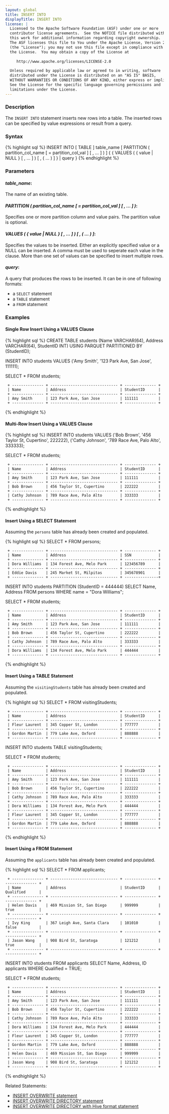 ```yaml
---
layout: global
title: INSERT INTO
displayTitle: INSERT INTO
license: |
  Licensed to the Apache Software Foundation (ASF) under one or more
  contributor license agreements.  See the NOTICE file distributed with
  this work for additional information regarding copyright ownership.
  The ASF licenses this file to You under the Apache License, Version 2.0
  (the "License"); you may not use this file except in compliance with
  the License.  You may obtain a copy of the License at
 
     http://www.apache.org/licenses/LICENSE-2.0
 
  Unless required by applicable law or agreed to in writing, software
  distributed under the License is distributed on an "AS IS" BASIS,
  WITHOUT WARRANTIES OR CONDITIONS OF ANY KIND, either express or implied.
  See the License for the specific language governing permissions and
  limitations under the License.
---
```


### Description

The `INSERT INTO` statement inserts new rows into a table. The inserted rows can be specified by value expressions or result from a query.

### Syntax
{% highlight sql %}
INSERT INTO [ TABLE ] table_name
    [ PARTITION ( partition_col_name [ = partition_col_val ] [ , ... ] ) ]
    { { VALUES ( { value | NULL } [ , ... ] ) [ , ( ... ) ] } | query }
{% endhighlight %}

### Parameters
#### ***table_name***:
The name of an existing table.

#### ***PARTITION ( partition_col_name [ = partition_col_val ] [ , ... ] )***:
Specifies one or more partition column and value pairs. The partition value is optional.

#### ***VALUES ( { value | NULL } [ , ... ] ) [ , ( ... ) ]***:
Specifies the values to be inserted. Either an explicitly specified value or a NULL can be inserted. A comma must be used to seperate each value in the clause. More than one set of values can be specified to insert multiple rows.

#### ***query***:
A query that produces the rows to be inserted. It can be in one of following formats:
- a `SELECT` statement
- a `TABLE` statement
- a `FROM` statement

### Examples
#### Single Row Insert Using a VALUES Clause
{% highlight sql %}
 CREATE TABLE students (Name VARCHAR(64), Address VARCHAR(64), StudentID INT)
     USING PARQUET PARTITIONED BY (StudentID);

 INSERT INTO students
     VALUES ('Amy Smith', '123 Park Ave, San Jose', 111111);

 SELECT * FROM students;

     + -------------- + ------------------------------ + -------------- +
     | Name           | Address                        | StudentID      |
     + -------------- + ------------------------------ + -------------- +
     | Amy Smith      | 123 Park Ave, San Jose         | 111111         |
     + -------------- + ------------------------------ + -------------- +
{% endhighlight %}

#### Multi-Row Insert Using a VALUES Clause
{% highlight sql %}
 INSERT INTO students
     VALUES ('Bob Brown', '456 Taylor St, Cupertino', 222222),
            ('Cathy Johnson', '789 Race Ave, Palo Alto', 333333);

 SELECT * FROM students;

     + -------------- + ------------------------------ + -------------- +
     | Name           | Address                        | StudentID      |
     + -------------- + ------------------------------ + -------------- +
     | Amy Smith      | 123 Park Ave, San Jose         | 111111         |
     + -------------- + ------------------------------ + -------------- +
     | Bob Brown      | 456 Taylor St, Cupertino       | 222222         |
     + -------------- + ------------------------------ + -------------- +
     | Cathy Johnson  | 789 Race Ave, Palo Alto        | 333333         |
     + -------------- + ------------------------------ + -------------- +
{% endhighlight %}

#### Insert Using a SELECT Statement
Assuming the `persons` table has already been created and populated.

{% highlight sql %}
 SELECT * FROM persons;

     + -------------- + ------------------------------ + -------------- +
     | Name           | Address                        | SSN            |
     + -------------- + ------------------------------ + -------------- +
     | Dora Williams  | 134 Forest Ave, Melo Park      | 123456789      |
     + -------------- + ------------------------------ + -------------- +
     | Eddie Davis    | 245 Market St, Milpitas        | 345678901      |
     + -------------- + ------------------------------ + ---------------+

 INSERT INTO students PARTITION (StudentID = 444444)
     SELECT Name, Address FROM persons WHERE name = "Dora Williams";

 SELECT * FROM students;

     + -------------- + ------------------------------ + -------------- +
     | Name           | Address                        | StudentID      |
     + -------------- + ------------------------------ + -------------- +
     | Amy Smith      | 123 Park Ave, San Jose         | 111111         |
     + -------------- + ------------------------------ + -------------- +
     | Bob Brown      | 456 Taylor St, Cupertino       | 222222         |
     + -------------- + ------------------------------ + -------------- +
     | Cathy Johnson  | 789 Race Ave, Palo Alto        | 333333         |
     + -------------- + ------------------------------ + -------------- +
     | Dora Williams  | 134 Forest Ave, Melo Park      | 444444         |
     + -------------- + ------------------------------ + -------------- +
{% endhighlight %}

#### Insert Using a TABLE Statement
Assuming the `visitingStudents` table has already been created and populated.

{% highlight sql %}
 SELECT * FROM visitingStudents;

     + -------------- + ------------------------------ + -------------- +
     | Name           | Address                        | StudentID      |
     + -------------- + ------------------------------ + -------------- +
     | Fleur Laurent  | 345 Copper St, London          | 777777         |
     + -------------- + ------------------------------ + -------------- +
     | Gordon Martin  | 779 Lake Ave, Oxford           | 888888         |
     + -------------- + ------------------------------ + -------------- +

 INSERT INTO students TABLE visitingStudents;

 SELECT * FROM students;

     + -------------- + ------------------------------ + -------------- +
     | Name           | Address                        | StudentID      |
     + -------------- + ------------------------------ + -------------- +
     | Amy Smith      | 123 Park Ave, San Jose         | 111111         |
     + -------------- + ------------------------------ + -------------- +
     | Bob Brown      | 456 Taylor St, Cupertino       | 222222         |
     + -------------- + ------------------------------ + -------------- +
     | Cathy Johnson  | 789 Race Ave, Palo Alto        | 333333         |
     + -------------- + ------------------------------ + -------------- +
     | Dora Williams  | 134 Forest Ave, Melo Park      | 444444         |
     + -------------- + ------------------------------ + -------------- +
     | Fleur Laurent  | 345 Copper St, London          | 777777         |
     + -------------- + ------------------------------ + -------------- +
     | Gordon Martin  | 779 Lake Ave, Oxford           | 888888         |
     + -------------- + ------------------------------ + -------------- +
{% endhighlight %}

#### Insert Using a FROM Statement
Assuming the `applicants` table has already been created and populated.

{% highlight sql %}
 SELECT * FROM applicants;

     + -------------- + ------------------------------ + -------------- + -------------- +
     | Name           | Address                        | StudentID      | Qualified      |
     + -------------- + ------------------------------ + -------------- + -------------- +
     | Helen Davis    | 469 Mission St, San Diego      | 999999         | true           |
     + -------------- + ------------------------------ + -------------- + -------------- +
     | Ivy King       | 367 Leigh Ave, Santa Clara     | 101010         | false          |
     + -------------- + ------------------------------ + -------------- + -------------- +
     | Jason Wang     | 908 Bird St, Saratoga          | 121212         | true           |
     + -------------- + ------------------------------ + -------------- + -------------- +

 INSERT INTO students
      FROM applicants SELECT Name, Address, ID applicants WHERE Qualified = TRUE;

 SELECT * FROM students;

     + -------------- + ------------------------------ + -------------- +
     | Name           | Address                        | StudentID      |
     + -------------- + ------------------------------ + -------------- +
     | Amy Smith      | 123 Park Ave, San Jose         | 111111         |
     + -------------- + ------------------------------ + -------------- +
     | Bob Brown      | 456 Taylor St, Cupertino       | 222222         |
     + -------------- + ------------------------------ + -------------- +
     | Cathy Johnson  | 789 Race Ave, Palo Alto        | 333333         |
     + -------------- + ------------------------------ + -------------- +
     | Dora Williams  | 134 Forest Ave, Melo Park      | 444444         |
     + -------------- + ------------------------------ + -------------- +
     | Fleur Laurent  | 345 Copper St, London          | 777777         |
     + -------------- + ------------------------------ + -------------- +
     | Gordon Martin  | 779 Lake Ave, Oxford           | 888888         |
     + -------------- + ------------------------------ + -------------- +
     | Helen Davis    | 469 Mission St, San Diego      | 999999         |
     + -------------- + ------------------------------ + -------------- +
     | Jason Wang     | 908 Bird St, Saratoga          | 121212         |
     + -------------- + ------------------------------ + -------------- +
{% endhighlight %}

Related Statements:
  * [INSERT OVERWRITE statement](sql-ref-syntax-dml-insert-overwrite-table.html)
  * [INSERT OVERWRITE DIRECTORY statement](sql-ref-syntax-dml-insert-overwrite-directory.html)
  * [INSERT OVERWRITE DIRECTORY with Hive format statement](sql-ref-syntax-dml-insert-overwrite-directory-hive.html)